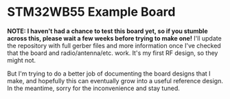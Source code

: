 # STM32WB55 Example Board

**NOTE: I haven't had a chance to test this board yet, so if you stumble across this, please wait a few weeks before trying to make one!** I'll update the repository with full gerber files and more information once I've checked that the board and radio/antenna/etc. work. It's my first RF design, so they might not.

But I'm trying to do a better job of documenting the board designs that I make, and hopefully this can eventually grow into a useful reference design. In the meantime, sorry for the inconvenience and stay tuned.
